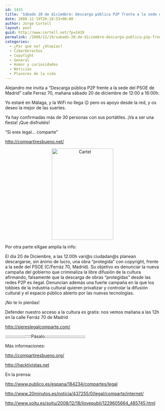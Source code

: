 ```yaml
---
id: 1415
title: 'Sábado 20 de diciembre: Descarga pública P2P frente a la sede del PSOE'
date: 2008-12-19T20:18:53+00:00
author: Jorge Cortell
layout: post
guid: http://www.cortell.net/?p=1419
permalink: /2008/12/19/sabado-20-de-diciembre-descarga-publica-p2p-frente-a-la-sede-del-psoe/
categories:
  - ¿Por qué no? ¿Utopías?
  - CiberDerechos
  - Copyfight
  - General
  - Humor y curiosidades
  - Noticias
  - Placeres de la vida
---
```

Alejandro me invita a &#8220;Descarga pública P2P frente a la sede del PSOE de Madrid&#8221; calle Ferraz 70, mañana sábado 20 de diciembre de 12:00 a 16:00h.

Yo estaré en Málaga, y la WiFi no llega 😉 pero os apoyo desde la red, y os deseo la mejor de las suertes.

Ya hay confirmadas más de 30 personas con sus portátiles. ¡Va a ser una fiesta! ¡Que disfrutéis!

&#8220;Si eres legal&#8230; comparte&#8221;

<a title="http://compartiresbueno.net/" href="http://compartiresbueno.net/" target="_blank">http://compartiresbueno.net/</a>

<p style="text-align: center">
  <img class="aligncenter" src="http://profile.ak.facebook.com/object3/1747/14/n54440243080_3656.jpg" alt="Cartel" width="200" height="297" />
</p>

<p style="text-align: left">
  Por otra parte eXgae amplía la info:
</p>

El día 20 de Diciembre, a las 12.00h vari@s ciudadan@s planean descargarse, sin ánimo de lucro, una obra &#8220;protegida&#8221; con copyright, frente a la sede del PSOE (C/Ferráz 70, Madrid). Su objetivo es denunciar la nueva campaña del gobierno que criminaliza la libre difusión de la cultura afirmando, falsamente que la descarga de obras &#8220;protegidas&#8221; desde las redes P2P es ilegal. Denuncian además una fuerte campaña en la que los lobbies de la industria cultural quieren privatizar y controlar la difusión cultural y el espacio público abierto por las nuevas tecnologías.

¡No te lo pierdas!
  
Defender nuestro acceso a la cultura es gratis: nos vemos mañana a las 12h en la calle Ferráz 70 de Madrid
  
<a title="http://siereslegalcomparte.com/" href="http://siereslegalcomparte.com/" target="_blank">http://siereslegalcomparte.com/</a>

:::::::::::::::::::::Pásalo:::::::::::::::::::::::::::::::::

Más informaciones:
  
<a title="http://compartiresbueno.org/" href="http://compartiresbueno.org/" target="_blank">http://compartiresbueno.org/</a>
  
<a title="http://hacktivistas.net" href="http://hacktivistas.net" target="_blank">http://hacktivistas.net</a>

En la prensa:
  
<a title="http://www.publico.es/espana/184234/compartes/legal" href="http://www.publico.es/espana/184234/compartes/legal" target="_blank">http://www.publico.es/espana/184234/compartes/legal</a>
  
<a title="http://www.20minutos.es/noticia/437255/0/legal/comparte/internet/" href="http://www.20minutos.es/noticia/437255/0/legal/comparte/internet/" target="_blank">http://www.20minutos.es/noticia/437255/0/legal/comparte/internet/</a>
  
<a title="http://www.soitu.es/soitu/2008/12/18/ilovepubli/1229605664_485745.html" href="http://www.soitu.es/soitu/2008/12/18/ilovepubli/1229605664_485745.html" target="_blank">http://www.soitu.es/soitu/2008/12/18/ilovepubli/1229605664_485745.html</a>